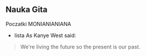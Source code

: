 ## Nauka Gita
Poczatki
MONIANIANIANA
- lista
As Kanye West said:

> We're living the future so
> the present is our past.
